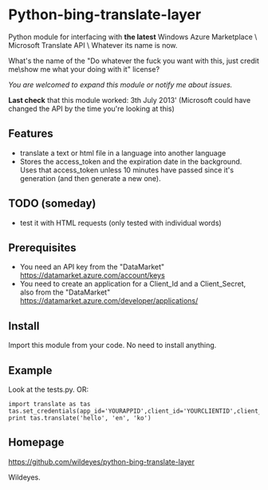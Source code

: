 Python-bing-translate-layer
=========

Python module for interfacing with **the latest** Windows Azure Marketplace \ Microsoft Translate API \ Whatever its name is now.

What's the name of the "Do whatever the fuck you want with this, just credit me\show me what your doing with it" license?

*You are welcomed to expand this module or notify me about issues.*

**Last check** that this module worked: 3th July 2013' (Microsoft could have changed the API by the time you're looking at this)

Features
--------

- translate a text or html file in a language into another language
- Stores the access_token and the expiration date in the background. Uses that access_token unless 10 minutes have passed since it's generation (and then generate a new one).

TODO (someday)
----
- test it with HTML requests (only tested with individual words)

Prerequisites
-------------

 - You need an API key from the "DataMarket" https://datamarket.azure.com/account/keys
 - You need to create an application for a Client_Id and a Client_Secret, also from the "DataMarket" https://datamarket.azure.com/developer/applications/

Install
-------

Import this module from your code. No need to install anything.

Example
-------

Look at the tests.py. OR:

~~~~.python
import translate as tas
tas.set_credentials(app_id='YOURAPPID',client_id='YOURCLIENTID',client_secret='YOURCLIENTSECRET')
print tas.translate('hello', 'en', 'ko')
~~~~

Homepage
--------

https://github.com/wildeyes/python-bing-translate-layer

Wildeyes.